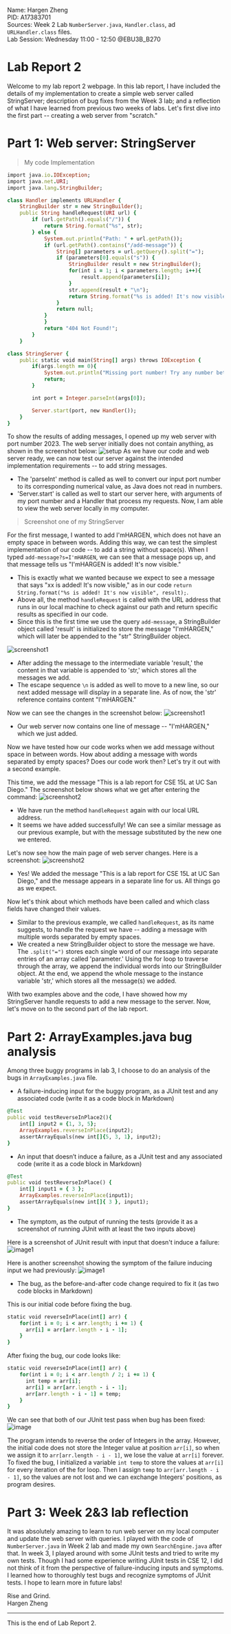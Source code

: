 Name: Hargen Zheng\
PID: A17383701\
Sources: Week 2 Lab `NumberServer.java`, `Handler.class`, ad `URLHandler.class` files.\
Lab Session: Wednesday 11:00 - 12:50 @EBU3B_B270

# Lab Report 2 
Welcome to my lab report 2 webpage. In this lab report, I have included the details of my implementation to create a simple web server called StringServer; description of bug fixes from the Week 3 lab; and a reflection of what I have learned from previous two weeks of labs. Let's first dive into the first part -- creating a web server from "scratch."

# Part 1: Web server: StringServer

> My code Implementation

```ruby
import java.io.IOException;
import java.net.URI;
import java.lang.StringBuilder;

class Handler implements URLHandler {
    StringBuilder str = new StringBuilder();
    public String handleRequest(URI url) {
        if (url.getPath().equals("/")) {
            return String.format("%s", str);
        } else {
            System.out.println("Path: " + url.getPath());
            if (url.getPath().contains("/add-message")) {
                String[] parameters = url.getQuery().split("=");
                if (parameters[0].equals("s")) {
                    StringBuilder result = new StringBuilder();
                    for(int i = 1; i < parameters.length; i++){
                        result.append(parameters[i]);
                    }
                    str.append(result + "\n");
                    return String.format("%s is added! It's now visible", result); 
                }
                return null; 
            }
            }
            return "404 Not Found!";
        }
    }

class StringServer {
    public static void main(String[] args) throws IOException {
        if(args.length == 0){
            System.out.println("Missing port number! Try any number between 1024 to 49151");
            return;
        }

        int port = Integer.parseInt(args[0]);

        Server.start(port, new Handler());
    }
}
```

To show the results of adding messages, I opened up my web server with port number 2023. The web server initially does not contain anything, as shown in the screenshot below:
![setup](initial-setup.png) 
As we have our code and web server ready, we can now test our server against the intended implementation requirements -- to add string messages.
+ The 'parseInt' method is called as well to convert our input port number to its corresponding numerical value, as Java does not read in numbers.
+ 'Server.start' is called as well to start our server here, with arguments of my port number and a Handler that process my requests. Now, I am able to view the web server locally in my computer.

> Screenshot one of my StringServer

For the first message, I wanted to add I'mHARGEN, which does not have an empty space in between words. Adding this way, we can test the simplest implementation of our code -- to add a string without space(s). When I typed `add-message?s=I'mHARGEN`, we can see that a message pops up, and that message tells us "I'mHARGEN is added! It's now visible." 
+ This is exactly what we wanted because we expect to see a message that says "xx is added! It's now visible," as in our code `return String.format("%s is added! It's now visible", result);`.
+ Above all, the method `handleRequest` is called with the URL address that runs in our local machine to check against our path and return specific results as specified in our code. 
+ Since this is the first time we use the query `add-message`, a StringBuilder object called 'result' is initialized to store the message "I'mHARGEN," which will later be appended to the "str" StringBuilder object.

![screenshot1](screenshot1-add.png)
+  After adding the message to the intermediate variable 'result,' the content in that variable is appended to 'str,' which stores all the messages we add. 
+ The escape sequence `\n` is added as well to move to a new line, so our next added message will display in a separate line. As of now, the 'str' reference contains content "I'mHARGEN."

Now we can see the changes in the screenshot below:
![screenshot1](screenshot1-result.png)
+ Our web server now contains one line of message -- "I'mHARGEN," which we just added.

Now we have tested how our code works when we add message without space in between words. How about adding a message with words separated by empty spaces? Does our code work then? Let's try it out with a second example. 

This time, we add the message "This is a lab report for CSE 15L at UC San Diego." The screenshot below shows what we get after entering the command:
![screenshot2](screenshot2-add.png)
+ We have run the method `handleRequest` again with our local URL address.
+ It seems we have added successfully! We can see a similar message as our previous example, but with the message substituted by the new one we entered.

Let's now see how the main page of web server changes. Here is a screenshot:
![screenshot2](screenshot2-result.png)
+ Yes! We added the message "This is a lab report for CSE 15L at UC San Diego," and the message appears in a separate line for us. All things go as we expect.

Now let's think about which methods have been called and which class fields have changed their values.
+ Similar to the previous example, we called `handleRequest`, as its name suggests, to handle the request we have -- adding a message with multiple words separated by empty spaces. 
+ We created a new StringBuilder object to store the message we have. The `.split("=")` stores each single word of our message into separate entries of an array called 'parameter.' Using the for loop to traverse through the array, we append the individual words into our StringBuilder object. At the end, we append the whole message to the instance variable 'str,' which stores all the message(s) we added.

With two examples above and the code, I have showed how my StringServer handle requests to add a new message to the server. Now, let's move on to the second part of the lab report.

# Part 2: ArrayExamples.java bug analysis
Among three buggy programs in lab 3, I choose to do an analysis of the bugs in `ArrayExamples.java` file.

+ A failure-inducing input for the buggy program, as a JUnit test and any associated code (write it as a code block in Markdown)

```ruby
@Test 
public void testReverseInPlace2(){
    int[] input2 = {1, 3, 5};
    ArrayExamples.reverseInPlace(input2);
    assertArrayEquals(new int[]{5, 3, 1}, input2);
}
```

+ An input that doesn’t induce a failure, as a JUnit test and any associated code (write it as a code block in Markdown)

```ruby
@Test 
public void testReverseInPlace() {
    int[] input1 = { 3 };
    ArrayExamples.reverseInPlace(input1);
    assertArrayEquals(new int[]{ 3 }, input1);
}
```

+ The symptom, as the output of running the tests (provide it as a screenshot of running JUnit with at least the two inputs above)

Here is a screenshot of JUnit result with input that doesn't induce a failure:
![image1](no-bug.png)

Here is another screenshot showing the symptom of the failure inducing input we had previously:
![image1](buggy.png)

+ The bug, as the before-and-after code change required to fix it (as two code blocks in Markdown)

This is our initial code before fixing the bug.
```ruby
static void reverseInPlace(int[] arr) {
    for(int i = 0; i < arr.length; i += 1) {
      arr[i] = arr[arr.length - i - 1];
    }
}
```

After fixing the bug, our code looks like:
```ruby
static void reverseInPlace(int[] arr) {
    for(int i = 0; i < arr.length / 2; i += 1) {
      int temp = arr[i];
      arr[i] = arr[arr.length - i - 1];
      arr[arr.length - i - 1] = temp;
    }
}
```

We can see that both of our JUnit test pass when bug has been fixed:
![image](result.png)

The program intends to reverse the order of Integers in the array. However, the initial code does not store the Integer value at position `arr[i]`, so when we assign it to `arr[arr.length - i - 1]`, we lose the value at `arr[i]` forever. To fixed the bug, I initialized a variable `int temp` to store the values at `arr[i]` for every iteration of the for loop. Then I assign `temp` to `arr[arr.length - i - 1]`, so the values are not lost and we can exchange Integers' positions, as program desires.

# Part 3: Week 2&3 lab reflection
It was absolutely amazing to learn to run web server on my local computer and update the web server with queries. I played with the code of `NumberServer.java` in Week 2 lab and made my own `SearchEngine.java` after that. In week 3, I played around with some JUnit tests and tried to write my own tests. Though I had some experience writing JUnit tests in CSE 12, I did not think of it from the perspective of failure-inducing inputs and symptoms. I learned how to thoroughly test bugs and recognize symptoms of JUnit tests. I hope to learn more in future labs!

Rise and Grind.\
Hargen Zheng

---
This is the end of Lab Report 2.

